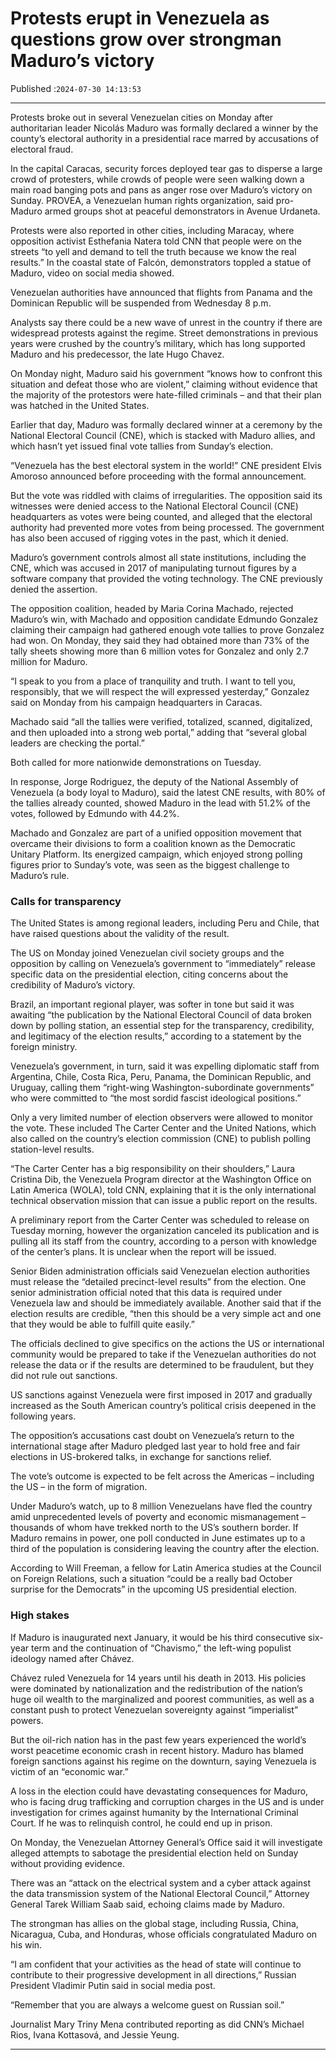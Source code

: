 # Protests erupt in Venezuela as questions grow over strongman Maduro’s victory

Published :`2024-07-30 14:13:53`

---

Protests broke out in several Venezuelan cities on Monday after authoritarian leader Nicolás Maduro was formally declared a winner by the county’s electoral authority in a presidential race marred by accusations of electoral fraud.

In the capital Caracas, security forces deployed tear gas to disperse a large crowd of protesters, while crowds of people were seen walking down a main road banging pots and pans as anger rose over Maduro’s victory on Sunday. PROVEA, a Venezuelan human rights organization, said pro-Maduro armed groups shot at peaceful demonstrators in Avenue Urdaneta.

Protests were also reported in other cities, including Maracay, where opposition activist Esthefania Natera told CNN that people were on the streets “to yell and demand to tell the truth because we know the real results.” In the coastal state of Falcón, demonstrators toppled a statue of Maduro, video on social media showed.

Venezuelan authorities have announced that flights from Panama and the Dominican Republic will be suspended from Wednesday 8 p.m.

Analysts say there could be a new wave of unrest in the country if there are widespread protests against the regime. Street demonstrations in previous years were crushed by the country’s military, which has long supported Maduro and his predecessor, the late Hugo Chavez.

On Monday night, Maduro said his government “knows how to confront this situation and defeat those who are violent,” claiming without evidence that the majority of the protestors were hate-filled criminals – and that their plan was hatched in the United States.

Earlier that day, Maduro was formally declared winner at a ceremony by the National Electoral Council (CNE), which is stacked with Maduro allies, and which hasn’t yet issued final vote tallies from Sunday’s election.

“Venezuela has the best electoral system in the world!” CNE president Elvis Amoroso announced before proceeding with the formal announcement.

But the vote was riddled with claims of irregularities. The opposition said its witnesses were denied access to the National Electoral Council (CNE) headquarters as votes were being counted, and alleged that the electoral authority had prevented more votes from being processed. The government has also been accused of rigging votes in the past, which it denied.

Maduro’s government controls almost all state institutions, including the CNE, which was accused in 2017 of manipulating turnout figures by a software company that provided the voting technology. The CNE previously denied the assertion.

The opposition coalition, headed by Maria Corina Machado, rejected Maduro’s win, with Machado and  opposition candidate Edmundo Gonzalez claiming their campaign had gathered enough vote tallies to prove Gonzalez had won. On Monday, they said they had obtained more than 73% of the tally sheets showing more than 6 million votes for Gonzalez and only 2.7 million for Maduro.

“I speak to you from a place of tranquility and truth. I want to tell you, responsibly, that we will respect the will expressed yesterday,” Gonzalez said on Monday from his campaign headquarters in Caracas.

Machado said “all the tallies were verified, totalized, scanned, digitalized, and then uploaded into a strong web portal,” adding that “several global leaders are checking the portal.”

Both called for more nationwide demonstrations on Tuesday.

In response, Jorge Rodriguez, the deputy of the National Assembly of Venezuela (a body loyal to Maduro), said the latest CNE results, with 80% of the tallies already counted, showed Maduro in the lead with 51.2% of the votes, followed by Edmundo with 44.2%.

Machado and Gonzalez are part of a unified opposition movement that overcame their divisions to form a coalition known as the Democratic Unitary Platform. Its energized campaign, which enjoyed strong polling figures prior to Sunday’s vote, was seen as the biggest challenge to Maduro’s rule.

### Calls for transparency

The United States is among regional leaders, including Peru and Chile, that have raised questions about the validity of the result.

The US on Monday joined Venezuelan civil society groups and the opposition by calling on Venezuela’s government to “immediately” release specific data on the presidential election, citing concerns about the credibility of Maduro’s victory.

Brazil, an important regional player, was softer in tone but said it was awaiting “the publication by the National Electoral Council of data broken down by polling station, an essential step for the transparency, credibility, and legitimacy of the election results,” according to a statement by the foreign ministry.

Venezuela’s government, in turn, said it was expelling diplomatic staff from Argentina, Chile, Costa Rica, Peru, Panama, the Dominican Republic, and Uruguay, calling them “right-wing Washington-subordinate governments” who were committed to “the most sordid fascist ideological positions.”

Only a very limited number of election observers were allowed to monitor the vote. These included The Carter Center and the United Nations, which also called on the country’s election commission (CNE) to publish polling station-level results.

“The Carter Center has a big responsibility on their shoulders,” Laura Cristina Dib, the Venezuela Program director at the Washington Office on Latin America (WOLA), told CNN, explaining that it is the only international technical observation mission that can issue a public report on the results.

A preliminary report from the Carter Center was scheduled to release on Tuesday morning, however the organization canceled its publication and is pulling all its staff from the country, according to a person with knowledge of the center’s plans. It is unclear when the report will be issued.

Senior Biden administration officials said Venezuelan election authorities must release the “detailed precinct-level results” from the election. One senior administration official noted that this data is required under Venezuela law and should be immediately available. Another said that if the election results are credible, “then this should be a very simple act and one that they would be able to fulfill quite easily.”

The officials declined to give specifics on the actions the US or international community would be prepared to take if the Venezuelan authorities do not release the data or if the results are determined to be fraudulent, but they did not rule out sanctions.

US sanctions against Venezuela were first imposed in 2017 and gradually increased as the South American country’s political crisis deepened in the following years.

The opposition’s accusations cast doubt on Venezuela’s return to the international stage after Maduro pledged last year to hold free and fair elections in US-brokered talks, in exchange for sanctions relief.

The vote’s outcome is expected to be felt across the Americas – including the US – in the form of migration.

Under Maduro’s watch, up to 8 million Venezuelans have fled the country amid unprecedented levels of poverty and economic mismanagement – thousands of whom have trekked north to the US’s southern border. If Maduro remains in power, one poll conducted in June estimates up to a third of the population is considering leaving the country after the election.

According to Will Freeman, a fellow for Latin America studies at the Council on Foreign Relations, such a situation “could be a really bad October surprise for the Democrats” in the upcoming US presidential election.

### High stakes

If Maduro is inaugurated next January, it would be his third consecutive six-year term and the continuation of “Chavismo,” the left-wing populist ideology named after Chávez.

Chávez ruled Venezuela for 14 years until his death in 2013. His policies were dominated by nationalization and the redistribution of the nation’s huge oil wealth to the marginalized and poorest communities, as well as a constant push to protect Venezuelan sovereignty against “imperialist” powers.

But the oil-rich nation has in the past few years experienced the world’s worst peacetime economic crash in recent history. Maduro has blamed foreign sanctions against his regime on the downturn, saying Venezuela is victim of an “economic war.”

A loss in the election could have devastating consequences for Maduro, who is facing drug trafficking and corruption charges in the US and is under investigation for crimes against humanity by the International Criminal Court. If he was to relinquish control, he could end up in prison.

On Monday, the Venezuelan Attorney General’s Office said it will investigate alleged attempts to sabotage the presidential election held on Sunday without providing evidence.

There was an “attack on the electrical system and a cyber attack against the data transmission system of the National Electoral Council,” Attorney General Tarek William Saab said, echoing claims made by Maduro.

The strongman has allies on the global stage, including Russia, China, Nicaragua, Cuba, and Honduras, whose officials congratulated Maduro on his win.

“I am confident that your activities as the head of state will continue to contribute to their progressive development in all directions,” Russian President Vladimir Putin said in social media post.

“Remember that you are always a welcome guest on Russian soil.”

Journalist Mary Triny Mena contributed reporting as did CNN’s Michael Rios, Ivana Kottasová, and Jessie Yeung.

---

